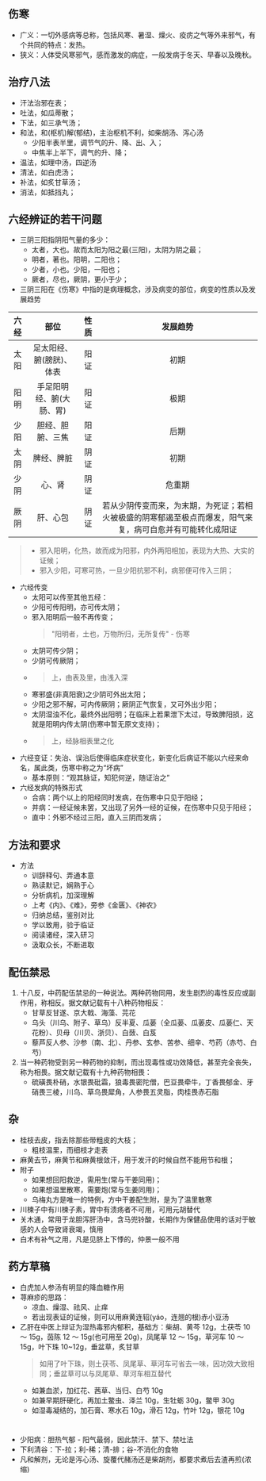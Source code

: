 ## 伤寒

- 广义：一切外感病等总称，包括风寒、暑湿、燥火、疫疠之气等外来邪气，有个共同的特点：发热。
- 狭义：人体受风寒邪气，感而激发的病症，一般发病于冬天、早春以及晚秋。

## 治疗八法

- 汗法治邪在表；
- 吐法，如瓜蒂散；
- 下法，如三承气汤；
- 和法，和(枢机)解(郁结)，主治枢机不利，如柴胡汤、泻心汤
  - 少阳半表半里，调节气的升、降、出、入；
  - 中焦半上半下，调气的升、降；
- 温法，如理中汤，四逆汤
- 清法，如白虎汤；
- 补法，如炙甘草汤；
- 消法，如抵挡丸；

## 六经辨证的若干问题

- 三阴三阳指阴阳气量的多少：
  - 太者，大也。故而太阳为阳之最(三阳)，太阴为阴之最；
  - 明者，著也。阳明，二阳也；
  - 少者，小也。少阳，一阳也；
  - 厥者，尽也，厥阴，更小于少；
- 三阴三阳在《伤寒》中指的是病理概念，涉及病变的部位，病变的性质以及发展趋势

| 六经 |           部位           | 性质 |                                                  发展趋势                                                  |
| :--: | :----------------------: | :--: | :--------------------------------------------------------------------------------------------------------: |
| 太阳 | 足太阳经、腑(膀胱)、体表 | 阳证 |                                                    初期                                                    |
| 阳明 | 手足阳明经、腑(大肠、胃) | 阳证 |                                                    极期                                                    |
| 少阳 |     胆经、胆腑、三焦     | 阳证 |                                                    后期                                                    |
| 太阴 |        脾经、脾脏        | 阴证 |                                                    初期                                                    |
| 少阴 |          心、肾          | 阴证 |                                                   危重期                                                   |
| 厥阴 |         肝、心包         | 阴证 | 若从少阴传变而来，为末期，为死证；若相火被极盛的阴寒郁遏至极点而爆发，阳气来复，病可自愈并有可能转化成阳证 |

> - 邪入阳明，化热，故而成为阳邪，内外两阳相加，表现为大热、大实的证候；
> - 邪入少阳，可寒可热，一旦少阳抗邪不利，病邪便可传入三阴；

- 六经传变
  - 太阳可以传至其他五经：
  - 少阳可传阳明，亦可传太阴；
  - 邪入阳明后一般不再传变；
    > "阳明者，土也，万物所归，无所复传" - 伤寒
  - 太阴可传少阴；
  - 少阴可传厥阴；
  - > 上，由表及里，由浅入深
  - 寒邪盛(非真阳衰)之少阴可外出太阳；
  - 少阳之邪不解，可内传厥阴；厥阴正气恢复，又可外出少阳；
  - 太阴湿浊不化，最终外出阳明；在临床上若果泄下太过，导致脾阳损，这就是阳明内传太阴(伤寒中暂无原文支持)；
  - > 上，经脉相表里之化
- 六经变证：失治、误治后使得临床症状变化，新变化后病证不能以六经来命名，属此类，伤寒中称之为“坏病”
  - 基本原则：“观其脉证，知犯何逆，随证治之”
- 六经发病的特殊形式
  - 合病：两个以上的阳经同时发病，在伤寒中只见于阳经；
  - 并病：一经证候未罢，又出现了另外一经的证候，在伤寒中只见于阳经；
  - 直中：外邪不经过三阳，直入三阴而发病；

## 方法和要求

- 方法
  - 训辞释句、弄通本意
  - 熟读默记，娴熟于心
  - 分析病机，加深理解
  - 上考《内》、《难》，旁参《金匮》、《神农》
  - 归纳总结，鉴别对比
  - 学以致用，验于临证
  - 阅读诸经，深入研习
  - 汲取众长，不断进取

## 配伍禁忌

1. 十八反，中药配伍禁忌的一种说法。两种药物同用，发生剧烈的毒性反应或副作用，称相反。据文献记载有十八种药物相反：
   - 甘草反甘遂、京大戟、海藻、芫花
   - 乌头（川乌、附子、草乌）反半夏、瓜蒌（全瓜蒌、瓜蒌皮、瓜蒌仁、天花粉）、贝母（川贝、浙贝）、白蔹、白芨
   - 藜芦反人参、沙参（南、北）、丹参、玄参、苦参、细辛、芍药（赤芍、白芍）
2. 当一种药物受到另一种药物的抑制，而出现毒性或功效降低，甚至完全丧失，称为相畏。据文献记载有十九种药物相畏：
   - 硫磺畏朴硝，水银畏砒霜，狼毒畏密陀僧，巴豆畏牵牛，丁香畏郁金、牙硝畏三棱，川乌、草乌畏犀角，人参畏五灵脂，肉桂畏赤石脂

## 杂

- 桂枝去皮，指去除那些带粗皮的大枝；
  - 粗枝温里，而细枝才走表
- 麻黄去节，麻黄节和麻黄根敛汗，用于发汗的时候自然不能用节和根；
- 附子
  - 如果想回阳救逆，需用生(常与干姜同用)；
  - 如果想温里散寒，需要炮(常与生姜同用)；
  - 乌梅丸方是唯一的特例，方中干姜配生附，是为了温里散寒
- 川楝子中有川楝子素，胃中有溃疡者不可用，可用元胡替代
- 关木通，常用于龙胆泻肝汤中，含马兜铃酸，长期作为保健品使用的话对于敏感的人会导致肾衰竭，慎用
- 白术有补气之用，凡是见脐上下悸的，仲景一般不用

## 药方草稿

- 白虎加人参汤有明显的降血糖作用
- 荨麻疹的思路：
  - 凉血、燥湿、祛风、止痒
  - 若出现表证的证候，则可以用麻黄连轺(yáo，连翘的根)赤小豆汤
- 乙肝在中医上辩证为湿热毒邪内郁积，基础方：柴胡、黄芩 12g，土茯苓 10 ～ 15g，茵陈 12 ～ 15g(也可用至 20g)，凤尾草 12 ～ 15g，草河车 10 ～ 15g，叶下珠 10~12g，垂盆草，炙甘草
  > 如用了叶下珠，则土茯苓、凤尾草、草河车可省去一味，因功效大致相同；垂盆草可以与凤尾草、草河车相互替代
  - 如兼血淤，加红花、茜草、当归、白芍 10g
  - 如兼早期肝硬化，再加土鳖虫、泽兰 10g，生牡蛎 30g，鳖甲 30g
  - 如湿毒凝结的，加石膏、寒水石 10g，滑石 12g，竹叶 12g，银花 10g

#

- 少阳病：胆热气郁 - 阳气最弱，因此禁汗、禁下、禁吐法
- 下利清谷：下-拉；利-稀；清-排；谷-不消化的食物
- 凡和解剂，无论是泻心汤、旋覆代赭汤还是柴胡剂，都要求煮后去渣再煎(浓缩)
